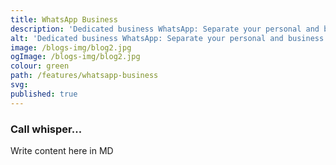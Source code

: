 ```yaml
---
title: WhatsApp Business
description: 'Dedicated business WhatsApp: Separate your personal and business chats with ease.'
alt: 'Dedicated business WhatsApp: Separate your personal and business chats with ease.'
image: /blogs-img/blog2.jpg
ogImage: /blogs-img/blog2.jpg
colour: green
path: /features/whatsapp-business
svg: 
published: true
---
```



### Call whisper...
Write content here in MD
